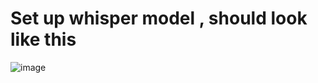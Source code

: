 # Set up whisper model , should look like this 
![image](https://github.com/user-attachments/assets/4c681eb6-74c3-4b21-adb7-48d81eace979)
